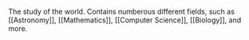The study of the world. Contains numberous different fields, such as [[Astronomy]], [[Mathematics]], [[Computer Science]], [[Biology]], and more.